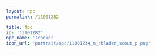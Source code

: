 ```yaml
---
layout: npc
permalink: /11001282

title: Npc
id: '11001282'
npc_name: 'Tracker'
icon_url: 'portrait/npc/11001234_m_rblader_scout_p.png'
---
```

